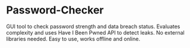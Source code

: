 # Password-Checker
GUI tool to check password strength and data breach status. Evaluates complexity and uses Have I Been Pwned API to detect leaks. No external libraries needed. Easy to use, works offline and online.
